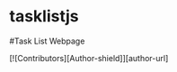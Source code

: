# tasklistjs

#Task List Webpage

[![Contributors][Author-shield]][author-url]





[contributors-shield]: https://img.shields.io/badge/AUTHOR:%20Abdurrahman%20Oyediran-red
[contributors-url]: https://github.com/github_username/repo_name/graphs/contributors